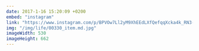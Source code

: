 ```yaml
---
date: 2017-1-16 15:20:09 +0200
embed: "instagram"
link: "https://www.instagram.com/p/BPVOw7Ll2yM9XhEEdLXfQefqqXcka4k_RN3-Y80/"
img: "/img/life/00330_item.md.jpg"
imageWidth: 530
imageHeight: 662
---
```

